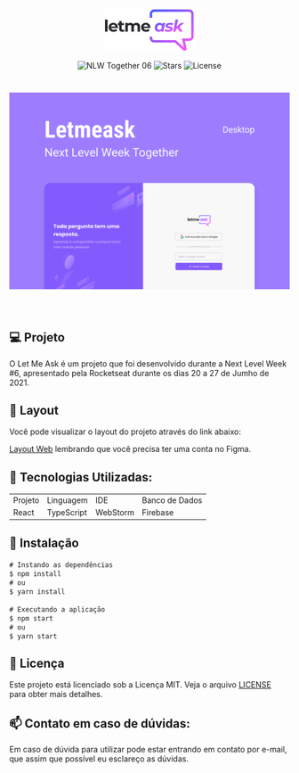 <p align="center">
  <img alt="Letmeask" src=".github/logo.svg" width="160px">
</p>

<p align="center">
  <img src="https://img.shields.io/static/v1?label=NLW&message=06&color=8257E5&labelColor=000000" alt="NLW Together 06" />

  <img src="https://img.shields.io/github/stars/Rayanne-zeff/nlw6-letmeask-react?label=stars&message=MIT&color=8257E5&labelColor=000000" alt="Stars">

  <img  src="https://img.shields.io/static/v1?label=license&message=MIT&color=8257E5&labelColor=000000" alt="License">   
</p>

<h1 align="center">
    <img alt="Letmeask" src=".github/cover.svg" />
</h1>

<br>

## 💻 Projeto

O Let Me Ask é um projeto que foi desenvolvido durante a Next Level Week #6, apresentado pela  Rocketseat durante os dias 20 a 27 de Jumho de 2021.

## 🔖 Layout

Você pode visualizar o layout do projeto através do link abaixo:

[Layout Web](https://www.figma.com/file/KkDNwDEoTwHUAVvkUMHZyP/Letmeask) lembrando que você precisa ter uma conta no Figma.

## 🧪 Tecnologias Utilizadas:

<table>
  <tr>
   <td>Projeto</td>
   <td>Linguagem</td>
   <td>IDE</td>
   <td>Banco de Dados</td>
  </tr>
   <tr>
   <td>React</td>
   <td>TypeScript</td>
   <td>WebStorm</td>
   <td>Firebase</td>
  </tr>
</table>

## 🚀 Instalação


```
# Instando as dependências
$ npm install
# ou
$ yarn install

# Executando a aplicação
$ npm start
# ou
$ yarn start
```

## 📝 Licença

Este projeto está licenciado sob a Licença MIT. Veja o arquivo <a href="https://github.com/Rayanne-zeff/nlw6-letmeask-react/blob/main/LICENSE">LICENSE</a> para obter mais detalhes.



## 📫 Contato em caso de dúvidas:

<text> Em caso de dúvida para utilizar pode estar entrando em contato por e-mail, que assim que possível eu esclareço as dúvidas.
</text>


